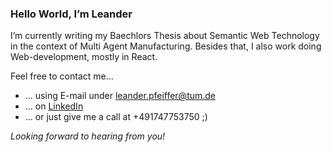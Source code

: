 ### Hello World, I’m Leander
 
I’m currently writing my Baechlors Thesis about Semantic Web Technology in the context of Multi Agent Manufacturing.
Besides that, I also work doing Web-development, mostly in React.

Feel free to contact me...

* ... using E-mail under leander.pfeiffer@tum.de
* ... on [LinkedIn](http://linkedin.com/in/leander-pfeiffer-35072b16b)
* ... or just give me a call at +491747753750 ;)

_Looking forward to hearing from you!_
<!---
leanderpfeiffer/leanderpfeiffer is a ✨ special ✨ repository because its `README.md` (this file) appears on your GitHub profile.
You can click the Preview link to take a look at your changes.
--->
